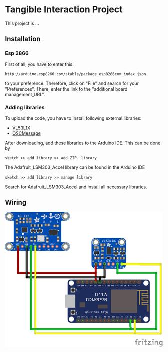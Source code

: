 # Tangible Interaction Project
This project is ...

## Installation 
### Esp 2866 
First of all, you have to enter this:
```
http://arduino.esp8266.com/stable/package_esp8266com_index.json
```
to your preference. Therefore, click on "File" and search for your
"Preferences". There, enter the link to the "additional board management_URL".

### Adding libraries 
To upload the code, you have to install following external libraries:

* [VL53L1X](https://github.com/pololu/vl53l1x-arduino) 
* [OSCMessage](https://github.com/CNMAT/OSC) 

After downloading, add these libraries to the Arduino IDE. This
can be done by 

```
sketch >> add library >> add ZIP. library
```

The Adafruit_LSM303_Accel library can be found in the Arduino IDE
```
sketch >> add library >> manage library
```
Search for Adafruit_LSM303_Accel and install all necessary libraries.

## Wiring
![Image of the wiring](/images/Tangible_Interfaces_Project_Steckplatine.png)
